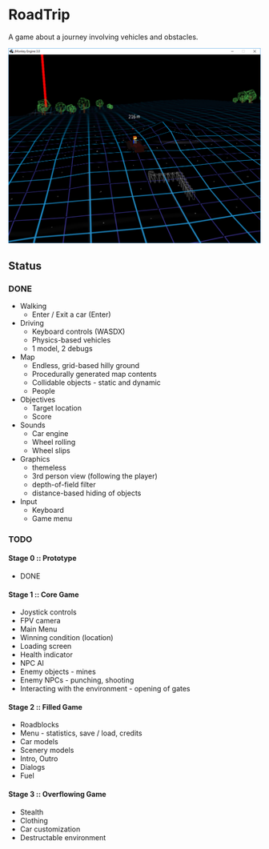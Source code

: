 # RoadTrip
A game about a journey involving vehicles and obstacles.

![Screenshot](https://github.com/Dejvino/roadtrip/blob/master/screenshot.png)

## Status
### DONE
* Walking
  * Enter / Exit a car (Enter)
* Driving
  * Keyboard controls (WASDX)
  * Physics-based vehicles
  * 1 model, 2 debugs
* Map
  * Endless, grid-based hilly ground
  * Procedurally generated map contents
  * Collidable objects - static and dynamic
  * People
* Objectives
  * Target location
  * Score
* Sounds
  * Car engine
  * Wheel rolling
  * Wheel slips
* Graphics
  * themeless
  * 3rd person view (following the player)
  * depth-of-field filter
  * distance-based hiding of objects
* Input
  * Keyboard
  * Game menu

### TODO
#### Stage 0 :: Prototype
* DONE

#### Stage 1 :: Core Game
* Joystick controls
* FPV camera
* Main Menu
* Winning condition (location)
* Loading screen
* Health indicator
* NPC AI
* Enemy objects - mines
* Enemy NPCs - punching, shooting
* Interacting with the environment - opening of gates

#### Stage 2 :: Filled Game
* Roadblocks
* Menu - statistics, save / load, credits
* Car models
* Scenery models
* Intro, Outro
* Dialogs
* Fuel

#### Stage 3 :: Overflowing Game
* Stealth
* Clothing
* Car customization
* Destructable environment
